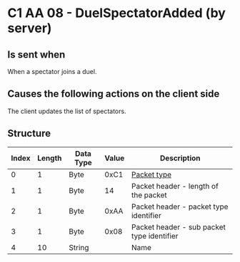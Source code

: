 # C1 AA 08 - DuelSpectatorAdded (by server)

## Is sent when

When a spectator joins a duel.

## Causes the following actions on the client side

The client updates the list of spectators.

## Structure

| Index | Length | Data Type | Value | Description |
|-------|--------|-----------|-------|-------------|
| 0 | 1 |   Byte   | 0xC1  | [Packet type](PacketTypes.md) |
| 1 | 1 |    Byte   |   14   | Packet header - length of the packet |
| 2 | 1 |    Byte   | 0xAA  | Packet header - packet type identifier |
| 3 | 1 |    Byte   | 0x08  | Packet header - sub packet type identifier |
| 4 | 10 | String |  | Name |